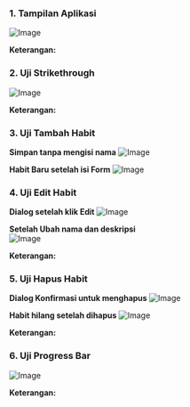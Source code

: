 
### 1. Tampilan Aplikasi
![Image](https://github.com/user-attachments/assets/7adc76e4-998a-405a-b2ab-3167e25e8a37)

**Keterangan:**  


### 2. Uji Strikethrough
![Image](https://github.com/user-attachments/assets/e2d5adf9-39e7-4828-ab6e-802f7c2d97cb)

**Keterangan:**  



### 3. Uji Tambah Habit
**Simpan tanpa mengisi nama**
![Image](https://github.com/user-attachments/assets/038e322a-bc1e-4428-8743-cf583b00b0e8)

**Habit Baru setelah isi Form**
![Image](https://github.com/user-attachments/assets/79252fe5-d04e-4799-8865-2d549cc69c44)


### 4. Uji Edit Habit
**Dialog setelah klik Edit**
![Image](https://github.com/user-attachments/assets/fdc7329a-8970-4500-8c2b-faa87c860532)

**Setelah Ubah nama dan deskripsi**  
![Image](https://github.com/user-attachments/assets/2d5d39c8-69bb-491b-80a5-d29a5c186506)

**Keterangan:**  


### 5. Uji Hapus Habit
**Dialog Konfirmasi untuk menghapus**
![Image](https://github.com/user-attachments/assets/15d26027-19d4-44f5-aa95-3ef1962d47c9)

**Habit hilang setelah dihapus**
![Image](https://github.com/user-attachments/assets/a6cf8a78-30b0-43f6-badf-c8f4fc9a828f)

**Keterangan:**  


### 6. Uji Progress Bar
![Image](https://github.com/user-attachments/assets/eac99817-9d7b-4aa8-87ad-f13132360ef9)

**Keterangan:**  

